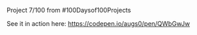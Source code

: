 Project 7/100 from #100Daysof100Projects

See it in action here: https://codepen.io/augs0/pen/QWbGwJw
